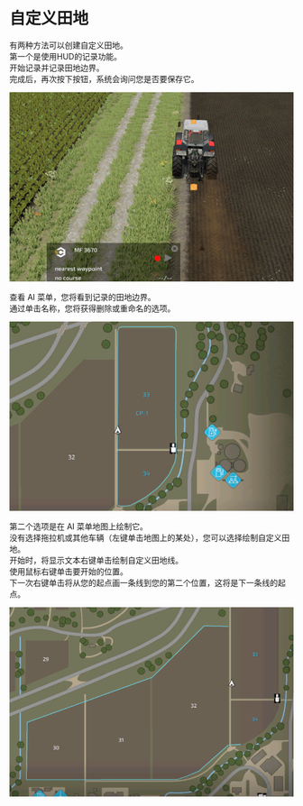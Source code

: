 # 自定义田地
  
有两种方法可以创建自定义田地。  
第一个是使用HUD的记录功能。  
开始记录并记录田地边界。  
完成后，再次按下按钮，系统会询问您是否要保存它。  


![Image](../assets/images/recordcustomhelp_0_0_765_510.png)

查看 AI 菜单，您将看到记录的田地边界。  
通过单击名称，您将获得删除或重命名的选项。   


![Image](../assets/images/donecustomhelp_0_0_765_510.png)

第二个选项是在 AI 菜单地图上绘制它。  
没有选择拖拉机或其他车辆（左键单击地图上的某处），您可以选择绘制自定义田地。  
开始时，将显示文本右键单击绘制自定义田地线。  
使用鼠标右键单击要开始的位置。  
下一次右键单击将从您的起点画一条线到您的第二个位置，这将是下一条线的起点。  


![Image](../assets/images/drawcustomhelp_0_0_765_510.png)

